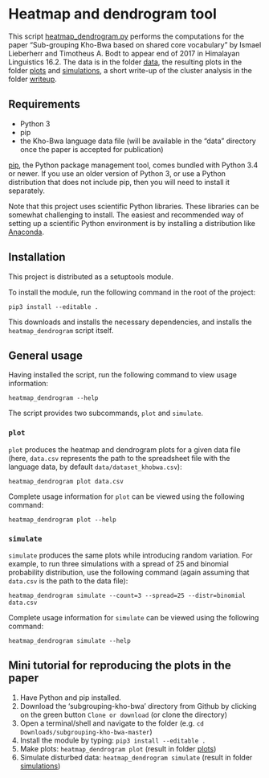 # Heatmap and dendrogram tool

This script [heatmap_dendrogram.py][] performs the computations for
the paper “Sub-grouping Kho-Bwa based on shared core vocabulary” by
Ismael Lieberherr and Timotheus A. Bodt to appear end of 2017 in
Himalayan Linguistics 16.2. The data is in the folder [data][], the
resulting plots in the folder [plots][] and [simulations], a short
write-up of the cluster analysis in the folder [writeup][].


[heatmap_dendrogram.py]: ./heatmap_dendrogram.py
[data]: ./data/dataset_khobwa.csv
[plots]: ./plots/
[simulations]: ./simulations/
[writeup]: ./writeup/writeup-cluster-analysis.pdf

## Requirements

-   Python 3
-   pip
-   the Kho-Bwa language data file (will be available in the “data” directory once the paper is accepted for publication)

[pip][], the Python package management tool, comes bundled with Python 3.4 or
newer. If you use an older version of Python 3, or use a Python distribution
that does not include pip, then you will need to install it separately.

Note that this project uses scientific Python libraries. These libraries can be
somewhat challenging to install. The easiest and recommended way of setting up a
scientific Python environment is by installing a distribution like [Anaconda][].

[pip]: https://pip.pypa.io/en/stable/
[Anaconda]: https://docs.continuum.io/anaconda/install.html

## Installation

This project is distributed as a setuptools module.

To install the module, run the following command in the root of the project:

    pip3 install --editable .

This downloads and installs the necessary dependencies, and installs the
`heatmap_dendrogram` script itself.


## General usage

Having installed the script, run the following command to view usage
information:

    heatmap_dendrogram --help

The script provides two subcommands, `plot` and `simulate`.

### `plot`

`plot` produces the heatmap and dendrogram plots for a given data file (here,
`data.csv` represents the path to the spreadsheet file with the language data, by default `data/dataset_khobwa.csv`):

    heatmap_dendrogram plot data.csv

Complete usage information for `plot` can be viewed using the following command:

    heatmap_dendrogram plot --help

### `simulate`

`simulate` produces the same plots while introducing random variation. For
example, to run three simulations with a spread of 25 and binomial probability
distribution, use the following command (again assuming that `data.csv` is the
path to the data file):

    heatmap_dendrogram simulate --count=3 --spread=25 --distr=binomial data.csv

Complete usage information for `simulate` can be viewed using the following
command:

    heatmap_dendrogram simulate --help
    
## Mini tutorial for reproducing the plots in the paper
1. Have Python and pip installed.
2. Download the ‘subgrouping-kho-bwa’ directory from Github by clicking on the green button `Clone or download` (or clone the directory)
3. Open a terminal/shell and navigate to the folder (e.g. `cd Downloads/subgrouping-kho-bwa-master`)
4. Install the module by typing: `pip3 install --editable .`
5. Make plots: `heatmap_dendrogram plot` (result in folder [plots][])
6. Simulate disturbed data: `heatmap_dendrogram simulate` (result in folder [simulations][])


    

